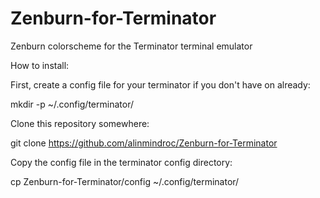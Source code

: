 Zenburn-for-Terminator
======================

Zenburn colorscheme for the Terminator terminal emulator

How to install:

First, create a config file for your terminator if you don't have on already:

mkdir -p ~/.config/terminator/

Clone this repository somewhere:

git clone https://github.com/alinmindroc/Zenburn-for-Terminator

Copy the config file in the terminator config directory:

cp Zenburn-for-Terminator/config ~/.config/terminator/



